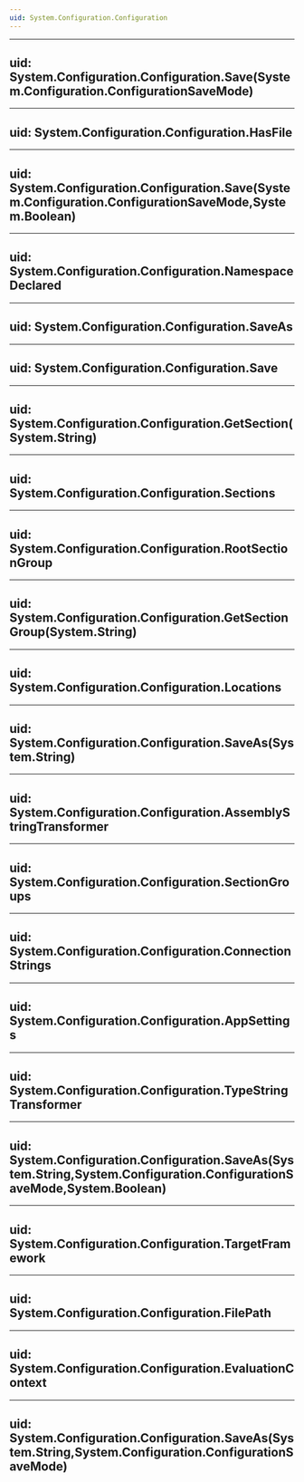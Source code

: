 ```yaml
---
uid: System.Configuration.Configuration
---
```


---
uid: System.Configuration.Configuration.Save(System.Configuration.ConfigurationSaveMode)
---

---
uid: System.Configuration.Configuration.HasFile
---

---
uid: System.Configuration.Configuration.Save(System.Configuration.ConfigurationSaveMode,System.Boolean)
---

---
uid: System.Configuration.Configuration.NamespaceDeclared
---

---
uid: System.Configuration.Configuration.SaveAs
---

---
uid: System.Configuration.Configuration.Save
---

---
uid: System.Configuration.Configuration.GetSection(System.String)
---

---
uid: System.Configuration.Configuration.Sections
---

---
uid: System.Configuration.Configuration.RootSectionGroup
---

---
uid: System.Configuration.Configuration.GetSectionGroup(System.String)
---

---
uid: System.Configuration.Configuration.Locations
---

---
uid: System.Configuration.Configuration.SaveAs(System.String)
---

---
uid: System.Configuration.Configuration.AssemblyStringTransformer
---

---
uid: System.Configuration.Configuration.SectionGroups
---

---
uid: System.Configuration.Configuration.ConnectionStrings
---

---
uid: System.Configuration.Configuration.AppSettings
---

---
uid: System.Configuration.Configuration.TypeStringTransformer
---

---
uid: System.Configuration.Configuration.SaveAs(System.String,System.Configuration.ConfigurationSaveMode,System.Boolean)
---

---
uid: System.Configuration.Configuration.TargetFramework
---

---
uid: System.Configuration.Configuration.FilePath
---

---
uid: System.Configuration.Configuration.EvaluationContext
---

---
uid: System.Configuration.Configuration.SaveAs(System.String,System.Configuration.ConfigurationSaveMode)
---
